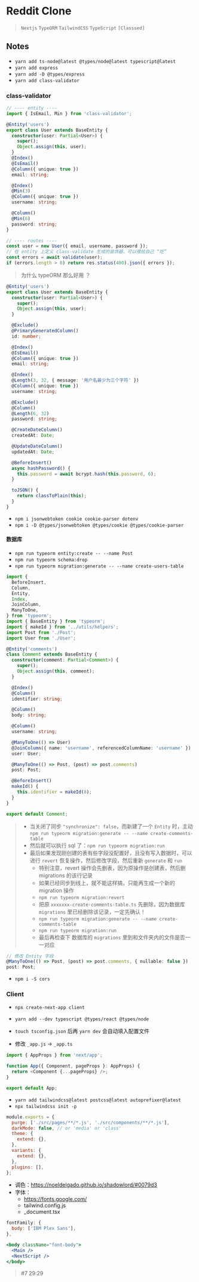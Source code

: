 # Reddit Clone

> `Nextjs` `TypeORM` `TailwindCSS` `TypeScript` `[Classsed]`

## Notes

- `yarn add ts-node@latest @types/node@latest typescript@latest`
- `yarn add express`
- `yarn add -D @types/express`
- `yarn add class-validator`

### class-validator

```ts
// ---- entity ----
import { IsEmail, Min } from 'class-validator';

@Entity('users')
export class User extends BaseEntity {
  constructor(user: Partial<User>) {
    super();
    Object.assign(this, user);
  }
  @Index()
  @IsEmail()
  @Column({ unique: true })
  email: string;

  @Index()
  @Min(3)
  @Column({ unique: true })
  username: string;

  @Column()
  @Min(6)
  password: string;
}

// ---- routes ----
const user = new User({ email, username, password });
// 在 entity 上定义 class-validate 生成的装饰器，可以喂给自己 “吃”
const errors = await validate(user);
if (errors.length > 0) return res.status(400).json({ errors });
```

> 为什么 typeORM 那么好用 ？

```ts
@Entity('users')
export class User extends BaseEntity {
  constructor(user: Partial<User>) {
    super();
    Object.assign(this, user);
  }

  @Exclude()
  @PrimaryGeneratedColumn()
  id: number;

  @Index()
  @IsEmail()
  @Column({ unique: true })
  email: string;

  @Index()
  @Length(3, 32, { message: '用户名最少为三个字符' })
  @Column({ unique: true })
  username: string;

  @Exclude()
  @Column()
  @Length(6, 32)
  password: string;

  @CreateDateColumn()
  createdAt: Date;

  @UpdateDateColumn()
  updatedAt: Date;

  @BeforeInsert()
  async hashPassword() {
    this.password = await bcrypt.hash(this.password, 6);
  }

  toJSON() {
    return classToPlain(this);
  }
}
```

- `npm i jsonwebtoken cookie cookie-parser dotenv`
- `npm i -D @types/jsonwebtoken @types/cookie @types/cookie-parser`

#### 数据库

- `npm run typeorm entity:create -- --name Post`
- `npm run typeorm schema:drop`
- `npm run typeorm migration:generate -- --name create-users-table`

```ts
import {
  BeforeInsert,
  Column,
  Entity,
  Index,
  JoinColumn,
  ManyToOne,
} from 'typeorm';
import { BaseEntity } from 'typeorm';
import { makeId } from '../utils/helpers';
import Post from './Post';
import User from './User';

@Entity('comments')
class Comment extends BaseEntity {
  constructor(comment: Partial<Comment>) {
    super();
    Object.assign(this, comment);
  }

  @Index()
  @Column()
  identifier: string;

  @Column()
  body: string;

  @Column()
  username: string;

  @ManyToOne(() => User)
  @JoinColumn({ name: 'username', referencedColumnName: 'username' })
  user: User;

  @ManyToOne(() => Post, (post) => post.comments)
  post: Post;

  @BeforeInsert()
  makeId() {
    this.identifier = makeId(8);
  }
}

export default Comment;
```

> - 当关闭了同步 `"synchronize": false`，而新建了一个 `Entity` 时，主动 `npm run typeorm migration:generate -- --name create-comments-table`
> - 然后就可以执行 sql 了：`npm run typeorm migration:run`
> - 最后如果发现刚创建的表有些字段没配置好，且没有写入数据时，可以进行 `revert` 恢复操作，然后修改字段，然后重新 `generate` 和 `run`
>   - 特别注意，revert 操作会先删表，因为原操作是创建表，然后删 migrations 的该行记录
>   - 如果已经同步到线上，就不能这样搞，只能再生成一个新的 migration 操作
>   - `npm run typeorm migration:revert`
>   - 把原 `xxxxxxx-create-comments-table.ts` 先删除，因为数据库 `migrations` 里已经删除该记录，一定先确认！
>   - `npm run typeorm migration:generate -- --name create-comments-table`
>   - `npm run typeorm migration:run`
>   - 最后再检查下 数据库的 `migrations` 里到和文件夹内的文件是否一一对应

```ts
// 修改 Entity 字段
@ManyToOne(() => Post, (post) => post.comments, { nullable: false })
post: Post;
```

- `npm i -S cors`

### Client

- `npx create-next-app client`
- `yarn add --dev typescript @types/react @types/node`
- `touch tsconfig.json` 后再 `yarn dev` 会自动填入配置文件

- 修改 `_app.js` -> `_app.ts`

```typescript
import { AppProps } from 'next/app';

function App({ Component, pageProps }: AppProps) {
  return <Component {...pageProps} />;
}

export default App;
```

- `yarn add tailwindcss@latest postcss@latest autoprefixer@latest`
- `npx tailwindcss init -p`

```js
module.exports = {
  purge: ['./src/pages/**/*.js', './src/components/**/*.js'],
  darkMode: false, // or 'media' or 'class'
  theme: {
    extend: {},
  },
  variants: {
    extend: {},
  },
  plugins: [],
};
```

- 调色：<https://noeldelgado.github.io/shadowlord/#0079d3>
- 字体：
  - <https://fonts.google.com/>
  - tailwind.config.js
  - _document.tsx

```js
fontFamily: {
  body: ['IBM Plex Sans'],
},
```

```jsx
<body className="font-body">
  <Main />
  <NextScript />
</body>
```

> #7 29:29
